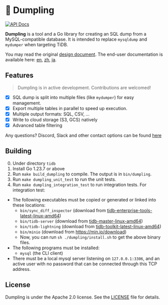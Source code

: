 🥟 Dumpling
============

[![API Docs](https://img.shields.io/badge/go.dev-reference-007d9c?logo=go&logoColor=white)](https://pkg.go.dev/github.com/pingcap/tidb/dumpling)

**Dumpling** is a tool and a Go library for creating an SQL dump from a MySQL-compatible database.
It is intended to replace `mysqldump` and `mydumper` when targeting TiDB.

You may read the original [design document](https://github.com/pingcap/community/blob/master/archive/misc/rfc/2019-12-06-dumpling.md). The end-user documentation is available here: [en](https://docs.pingcap.com/tidb/stable/dumpling-overview), [zh](https://docs.pingcap.com/zh/tidb/stable/dumpling-overview), [ja](https://docs.pingcap.com/ja/tidb/stable/dumpling-overview).

Features
--------

> Dumpling is in active development. Contributions are welcomed!

- [x] SQL dump is split into multiple files (like `mydumper`) for easy management.
- [x] Export multiple tables in parallel to speed up execution.
- [x] Multiple output formats: SQL, CSV, ...
- [x] Write to cloud storage (S3, GCS) natively
- [x] Advanced table filtering

Any questions? Discord, Slack and other contact options can be found [here](https://docs.pingcap.com/tidb/stable/support)

Building
--------

0. Under directory `tidb`
1. Install Go 1.23.7 or above
2. Run `make build_dumpling` to compile. The output is in `bin/dumpling`.
3. Run `make dumpling_unit_test` to run the unit tests.
4. Run `make dumpling_integration_test` to run integration tests. For integration test:
  - The following executables must be copied or generated or linked into these locations:
    * `bin/sync_diff_inspector` (download from [tidb-enterprise-tools-latest-linux-amd64](http://download.pingcap.org/tidb-enterprise-tools-latest-linux-amd64.tar.gz))
    * `bin/tidb-server` (download from [tidb-master-linux-amd64](https://download.pingcap.org/tidb-master-linux-amd64.tar.gz))
    * `bin/tidb-lightning` (download from [tidb-toolkit-latest-linux-amd64](https://download.pingcap.org/tidb-toolkit-latest-linux-amd64.tar.gz))
    * `bin/minio` (download from <https://min.io/download>)
    * Now, you can run `sh ./dumpling/install.sh` to get the above binary files.
  - The following programs must be installed:
    * `mysql` (the CLI client)
  - There must be a local mysql server listening on `127.0.0.1:3306`, and an active user with no password that can be connected through this TCP address.

License
-------

Dumpling is under the Apache 2.0 license. See the [LICENSE](../LICENSE) file for details.
